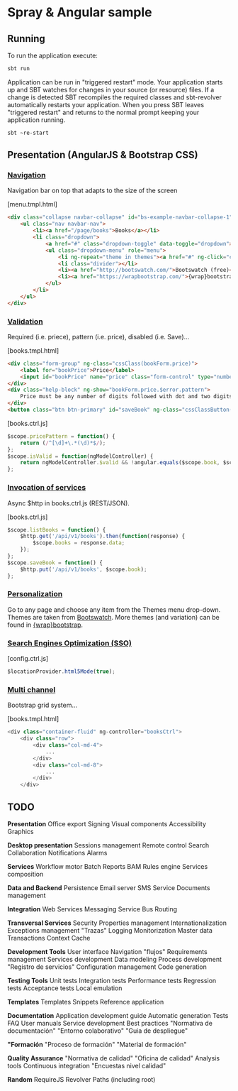 Spray & Angular sample
======================

Running
-------

To run the application execute:

```bash
sbt run
```

Application can be run in "triggered restart" mode.
Your application starts up and SBT watches for changes in your source (or resource) files.
If a change is detected SBT recompiles the required classes and sbt-revolver automatically restarts your application.
When you press <ENTER> SBT leaves "triggered restart" and returns to the normal prompt keeping your application running.

```bash
sbt ~re-start
```


Presentation (AngularJS & Bootstrap CSS)
----------------------------------------

### [Navigation](http://localhost:8080/)

Navigation bar on top that adapts to the size of the screen

[menu.tmpl.html]
```html
<div class="collapse navbar-collapse" id="bs-example-navbar-collapse-1">
    <ul class="nav navbar-nav">
        <li><a href="/page/books">Books</a></li>
        <li class="dropdown">
            <a href="#" class="dropdown-toggle" data-toggle="dropdown">Themes <span class="caret"></span></a>
            <ul class="dropdown-menu" role="menu">
                <li ng-repeat="theme in themes"><a href="#" ng-click="changeTheme(theme.css)">{{theme.title}}</a></li>
                <li class="divider"></li>
                <li><a href="http://bootswatch.com/">Bootswatch (free)</a></li>
                <li><a href="https://wrapbootstrap.com/">{wrap}bootstrap (paid)</a></li>
            </ul>
        </li>
    </ul>
</div>
```

### [Validation](http://localhost:8080/page/books)

Required (i.e. priece), pattern (i.e. price), disabled (i.e. Save)...

[books.tmpl.html]
```html
<div class="form-group" ng-class="cssClass(bookForm.price)">
    <label for="bookPrice">Price</label>
    <input id="bookPrice" name="price" class="form-control" type="number" ng-model="book.price" placeholder="Book Price" required="true" ng-pattern="pricePattern()">
</div>
<div class="help-block" ng-show="bookForm.price.$error.pattern">
    Price must be any number of digits followed with dot and two digits (i.e. 1223.45)
</div>
<button class="btn btn-primary" id="saveBook" ng-class="cssClassButton(bookForm)" ng-disabled="!isValid(bookForm)" ng-click="saveBook()" type="button">Save</button>
```

[books.ctrl.js]
```javascript
$scope.pricePattern = function() {
    return (/^[\d]+\.*(\d)*$/);
};
$scope.isValid = function(ngModelController) {
    return ngModelController.$valid && !angular.equals($scope.book, $scope.originalBook);
};
```

### [Invocation of services](http://localhost:8080/page/books)

Async $http in books.ctrl.js (REST/JSON).

[books.ctrl.js]
```javascript
$scope.listBooks = function() {
    $http.get('/api/v1/books').then(function(response) {
        $scope.books = response.data;
    });
};
$scope.saveBook = function() {
    $http.put('/api/v1/books', $scope.book);
};
```

### [Personalization](http://localhost:8080/page/books)

Go to any page and choose any item from the Themes menu drop-down.
Themes are taken from [Bootswatch](http://bootswatch.com/).
More themes (and variation) can be found in [{wrap}bootstrap](https://wrapbootstrap.com/).

### [Search Engines Optimization (SSO)](http://localhost:8080/)

[config.ctrl.js]
```javascript
$locationProvider.html5Mode(true);
```

### [Multi channel](http://localhost:8080/page/books)

Bootstrap grid system...

[books.tmpl.html]
```javascript
<div class="container-fluid" ng-controller="booksCtrl">
    <div class="row">
        <div class="col-md-4">
            ...
        </div>
        <div class="col-md-8">
            ...
        </div>
    </div>
```


TODO
----

**Presentation**
Office export
Signing
Visual components
Accessibility
Graphics

**Desktop presentation**
Sessions management
Remote control
Search
Collaboration
Notifications
Alarms

**Services**
Workflow motor
Batch
Reports
BAM
Rules engine
Services composition

**Data and Backend**
Persistence
Email server
SMS Service
Documents management

**Integration**
Web Services
Messaging
Service Bus
Routing

**Transversal Services**
Security
Properties management
Internationalization
Exceptions management
"Trazas"
Logging
Monitorization
Master data
Transactions
Context
Cache

**Development Tools**
User interface
Navigation "flujos"
Requirements management
Services development
Data modeling
Process development
"Registro de servicios"
Configuration management
Code generation

**Testing Tools**
Unit tests
Integration tests
Performance tests
Regression tests
Acceptance tests
Local emulation

**Templates**
Templates
Snippets
Reference application

**Documentation**
Application development guide
Automatic generation
Tests
FAQ
User manuals
Service development
Best practices
"Normativa de documentación"
"Entorno colaborativo"
"Guia de despliegue"

**"Formación**
"Proceso de formación"
"Material de formación"

**Quality Assurance**
"Normativa de calidad"
"Oficina de calidad"
Analysis tools
Continuous integration
"Encuestas nivel calidad"



**Random**
RequireJS
Revolver
Paths (including root)
